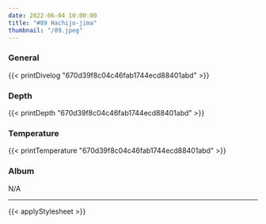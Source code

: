 ```yaml
---
date: 2022-06-04 10:00:00
title: "#89 Hachijo-jima"
thumbnail: "/89.jpeg"
---
```


### General

{{< printDivelog "670d39f8c04c46fab1744ecd88401abd" >}}

### Depth

{{< printDepth "670d39f8c04c46fab1744ecd88401abd" >}}

### Temperature

{{< printTemperature "670d39f8c04c46fab1744ecd88401abd" >}}

### Album

N/A

---

{{< applyStylesheet >}}
